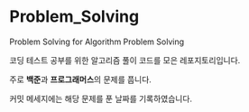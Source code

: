 # Problem_Solving
Problem Solving for Algorithm Problem Solving

코딩 테스트 공부를 위한 알고리즘 풀이 코드를 모은 레포지토리입니다.

주로 **백준**과 **프로그래머스**의 문제를 풉니다.

커밋 메세지에는 해당 문제를 푼 날짜를 기록하였습니다.
